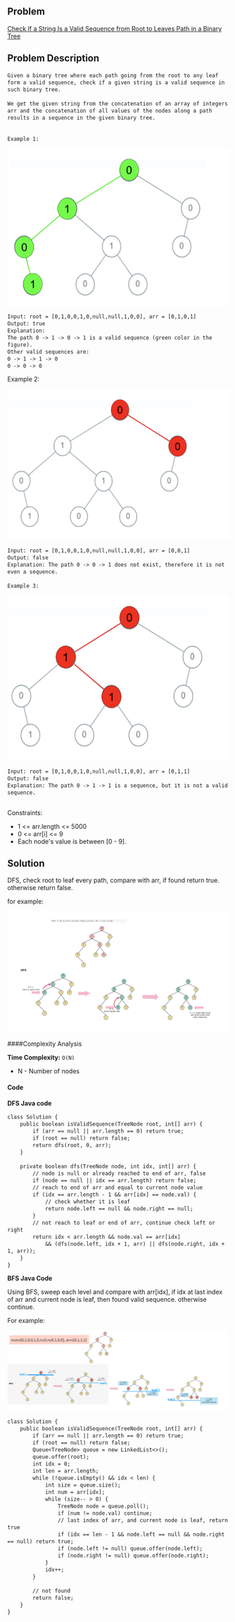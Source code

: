 ## Problem
[Check If a String Is a Valid Sequence from Root to Leaves Path in a Binary Tree](https://leetcode.com/explore/challenge/card/30-day-leetcoding-challenge/532/week-5/3315/)

## Problem Description
```
Given a binary tree where each path going from the root to any leaf form a valid sequence, check if a given string is a valid sequence in such binary tree. 

We get the given string from the concatenation of an array of integers arr and the concatenation of all values of the nodes along a path results in a sequence in the given binary tree.

 
Example 1:
```
![example 1](../../assets/leetcode/string-valid-seq-exp1.png)

```
Input: root = [0,1,0,0,1,0,null,null,1,0,0], arr = [0,1,0,1]
Output: true
Explanation: 
The path 0 -> 1 -> 0 -> 1 is a valid sequence (green color in the figure). 
Other valid sequences are: 
0 -> 1 -> 1 -> 0 
0 -> 0 -> 0
```
Example 2:

![example 2](../../assets/leetcode/valid-string-seq-exp2.png)

```
Input: root = [0,1,0,0,1,0,null,null,1,0,0], arr = [0,0,1]
Output: false 
Explanation: The path 0 -> 0 -> 1 does not exist, therefore it is not even a sequence.

Example 3:
```

![example 3](../../assets/leetcode/valid-string-seq-exp3.png)

```
Input: root = [0,1,0,0,1,0,null,null,1,0,0], arr = [0,1,1]
Output: false
Explanation: The path 0 -> 1 -> 1 is a sequence, but it is not a valid sequence.
 
```

Constraints:

- 1 <= arr.length <= 5000
- 0 <= arr[i] <= 9
- Each node's value is between [0 - 9].

## Solution

DFS, check root to leaf every path, compare with arr, if found return true. otherwise return false.

for example: 

![Valid String Sequence from Root to Leaves DFS](../../assets/leetcode/valid-string-seq-dfs.png)

####Complexity Analysis

**Time Complexity:** `O(N)`

- N - Number of nodes 

#### Code
**DFS Java code**

```
class Solution {
    public boolean isValidSequence(TreeNode root, int[] arr) {
        if (arr == null || arr.length == 0) return true;
        if (root == null) return false;
        return dfs(root, 0, arr);
    }
    
    private boolean dfs(TreeNode node, int idx, int[] arr) {
        // node is null or already reached to end of arr, false
        if (node == null || idx == arr.length) return false;
        // reach to end of arr and equal to current node value
        if (idx == arr.length - 1 && arr[idx] == node.val) {
            // check whether it is leaf
            return node.left == null && node.right == null;
        }
        // not reach to leaf or end of arr, continue check left or right
        return idx < arr.length && node.val == arr[idx]
            && (dfs(node.left, idx + 1, arr) || dfs(node.right, idx + 1, arr));
    }
}
```

**BFS Java Code**

Using BFS, sweep each level and compare with arr[idx], if idx at last index of arr and current node is leaf, then found valid sequence. otherwise continue. 

For example:

![Valid String Sequence from Root to Leaves BFS](../../assets/leetcode/valid-string-seq-bfs.png)


```
class Solution {
    public boolean isValidSequence(TreeNode root, int[] arr) {
        if (arr == null || arr.length == 0) return true;
        if (root == null) return false;
        Queue<TreeNode> queue = new LinkedList<>();
        queue.offer(root);
        int idx = 0;
        int len = arr.length;
        while (!queue.isEmpty() && idx < len) {
            int size = queue.size();
            int num = arr[idx];
            while (size-- > 0) {
                TreeNode node = queue.poll();
                if (num != node.val) continue;
                // last index of arr, and current node is leaf, return true
                if (idx == len - 1 && node.left == null && node.right == null) return true;
                if (node.left != null) queue.offer(node.left);
                if (node.right != null) queue.offer(node.right);
            }
            idx++;
        }
        
        // not found
        return false;
    }
}
```

